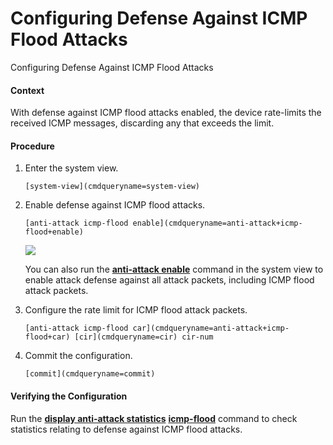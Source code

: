 Configuring Defense Against ICMP Flood Attacks
==============================================

Configuring Defense Against ICMP Flood Attacks

#### Context

With defense against ICMP flood attacks enabled, the device rate-limits the received ICMP messages, discarding any that exceeds the limit.


#### Procedure

1. Enter the system view.
   
   
   ```
   [system-view](cmdqueryname=system-view)
   ```
2. Enable defense against ICMP flood attacks.
   
   
   ```
   [anti-attack icmp-flood enable](cmdqueryname=anti-attack+icmp-flood+enable)
   ```
   ![](public_sys-resources/note_3.0-en-us.png) 
   
   You can also run the [**anti-attack enable**](cmdqueryname=anti-attack+enable) command in the system view to enable attack defense against all attack packets, including ICMP flood attack packets.
3. Configure the rate limit for ICMP flood attack packets.
   
   
   ```
   [anti-attack icmp-flood car](cmdqueryname=anti-attack+icmp-flood+car) [cir](cmdqueryname=cir) cir-num
   ```
4. Commit the configuration.
   
   
   ```
   [commit](cmdqueryname=commit)
   ```

#### Verifying the Configuration

Run the [**display anti-attack statistics**](cmdqueryname=display+anti-attack+statistics) [**icmp-flood**](cmdqueryname=icmp-flood) command to check statistics relating to defense against ICMP flood attacks.